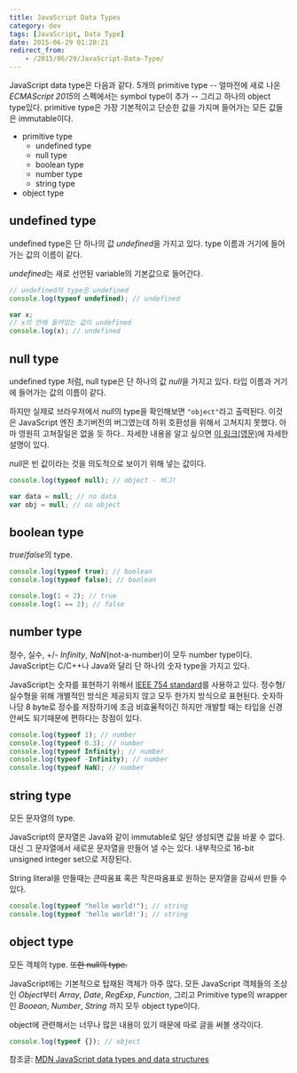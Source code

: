 ```yaml
---
title: JavaScript Data Types
category: dev
tags: [JavaScript, Data Type]
date: 2015-06-29 01:20:21
redirect_from:
	- /2015/06/29/JavaScript-Data-Type/
---
```


JavaScript data type은 다음과 같다. 5개의 primitive type -- 얼마전에 새로 나온 *ECMAScript 2015*의 스펙에서는 symbol type이 추가 -- 그리고 하나의 object type있다. primitive type은 가장 기본적이고 단순한 값을 가지며 들어가는 모든 값들은 immutable이다.

* primitive type
	* undefined type
	* null type
	* boolean type
	* number type
	* string type
* object type

<!-- more --> 

## undefined type
undefined type은 단 하나의 값 *undefined*을 가지고 있다. type 이름과 거기에 들어가는 값의 이름이 같다.

*undefined*는 새로 선언된 variable의 기본값으로 들어간다.

``` javascript
// undefined의 type은 undefined
console.log(typeof undefined); // undefined

var x;
// x의 안에 들어있는 값이 undefined
console.log(x); // undefined
```

## null type
undefined type 처럼, null type은 단 하나의 값 *null*을 가지고 있다. 타입 이름과 거기에 들어가는 값의 이름이 같다.

하지만 실제로 브라우저에서 *null*의 type을 확인해보면 `"object"`라고 출력된다. 이것은 JavaScript 엔진 초기버전의 버그였는데 하위 호환성을 위해서 고쳐지지 못했다. 아마 영원히 고쳐질일은 없을 듯 하다.. 자세한 내용을 알고 싶으면 [이 링크(영문)](http://www.2ality.com/2013/10/typeof-null.html)에 자세한 설명이 있다.

*null*은 빈 값이라는 것을 의도적으로 보이기 위해 넣는 값이다.

``` javascript
console.log(typeof null); // object - 버그!

var data = null; // no data
var obj = null; // no object
```

## boolean type
*true*/*false*의 type.

``` javascript
console.log(typeof true); // boolean
console.log(typeof false); // boolean

console.log(1 < 2); // true
console.log(1 == 2); // false
```

## number type
정수, 실수, +/- *Infinity*, *NaN*(not-a-number)이 모두 number type이다. JavaScript는 C/C++나 Java와 달리 단 하나의 숫자 type을 가지고 있다.

JavaScript는 숫자를 표현하기 위해서 [IEEE 754 standard](http://en.wikipedia.org/wiki/Double_precision_floating-point_format)를 사용하고 있다. 정수형/실수형을 위해 개별적인 방식은 제공되지 않고 모두 한가지 방식으로 표현된다. 숫자하나당 8 byte로 정수를 저장하기에 조금 비효율적이긴 하지만 개발할 때는 타입을 신경안써도 되기때문에 편하다는 장점이 있다.

``` javascript
console.log(typeof 1); // number
console.log(typeof 0.3); // number
console.log(typeof Infinity); // number
console.log(typeof -Infinity); // number
console.log(typeof NaN); // number
```

## string type
모든 문자열의 type.

JavaScript의 문자열은 Java와 같이 immutable로 일단 생성되면 값을 바꿀 수 없다. 대신 그 문자열에서 새로운 문자열을 만들어 낼 수는 있다. 내부적으로 16-bit unsigned integer set으로 저장된다.

String literal을 만들때는 큰따옴표 혹은 작은따옴표로 원하는 문자열을 감싸서 만들 수 있다.

``` javascript
console.log(typeof "hello world!"); // string
console.log(typeof 'hello world!'); // string
```

## object type
모든 객체의 type. ~~또한 null의 type.~~

JavaScript에는 기본적으로 탑재된 객체가 아주 많다. 모든 JavaScript 객체들의 조상인 *Object*부터 *Array*, *Date*, *RegExp*, *Function*, 그리고 Primitive type의 wrapper인 *Booean*, *Number*, *String* 까지 모두 object type이다.

object에 관련해서는 너무나 많은 내용이 있기 때문에 따로 글을 써볼 생각이다.

``` javascript
console.log(typeof {}); // object
```

참조글: [MDN JavaScript data types and data structures](https://developer.mozilla.org/en-US/docs/Web/JavaScript/Data_structures)